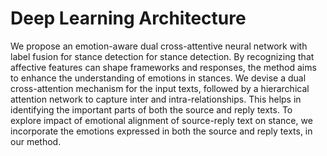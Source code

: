 # Deep Learning Architecture
We propose an emotion-aware dual cross-attentive neural network with label fusion for stance detection for stance detection. By recognizing that affective features can shape frameworks and responses, the method aims to enhance the understanding of emotions in stances. We devise a dual cross-attention mechanism for the input texts, followed by a hierarchical attention network to capture inter and intra-relationships. This helps in identifying the important parts of both the source and reply texts. To explore impact of emotional alignment of source-reply text on stance, we incorporate the emotions expressed in both the source and reply texts, in our method.
